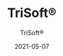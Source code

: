 ---
title: "TriSoft®"
image_primary: "img/arktura-trisoft-post-oak-012.jpg"
image_secondary: "img/Arktura-TriSoft-Ceiling-Feature-Image-v7-1600x1600.png"
description: "TriSoft%AE%20ceiling%20system%20makes%20it%20easy%20to%20add%20faceted%20dimensionality%20and%20quiet%20elegance%20to%20interiors.%20Its%20triangular%20faceted%20pyramid%20faces%20are%20composed%20of%20our%20Soft%20Sound%AE%20acoustical%20material%20%28100%25%20PET%20plastic%20with%20up%20to%2060%25%20recycled%20content%29%20with%20a%20metal%20substructure.%20Mix%20and%20match%20TriSoft%u2019s%AE%A0available%20modules%20and%20nodes%20as%20building%20blocks%20to%20build%20faceted%20straight%20field%20layouts%20scalable%20to%20any%20size%20space.%20With%20a%20variety%20of%20color%20options%2C%20and%20specially%20engineered%20attachment%20brackets%2C%20TriSoft%AE%20is%20designed%20for%20maximum%20impact%2C%20flexibility%2C%20convenience%2C%20and%20acoustic%20performance.%20%A0"
designer: "Arktura"
tags: 
  - "Acoustic"
  - "Ceiling Clouds"
subtitle: "TriSoft®"
href: "https://arktura.com/product/trisoft/"
category: "Acoustic"
manufacturer: "Arktura"
slug: "/manufacturers/arktura/acoustic/arktura-tri-soft"
date: "2021-05-07"
---